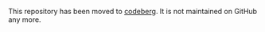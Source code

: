 This repository has been moved to [codeberg](https://codeberg.org/straightway/units). It is not maintained on GitHub any more.
